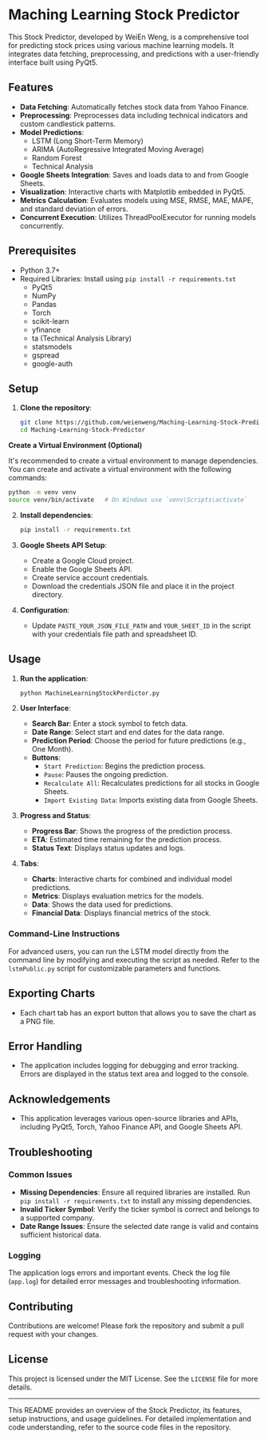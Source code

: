 # Maching Learning Stock Predictor

This Stock Predictor, developed by WeiEn Weng, is a comprehensive tool for predicting stock prices using various machine learning models. It integrates data fetching, preprocessing, and predictions with a user-friendly interface built using PyQt5.

## Features

- **Data Fetching**: Automatically fetches stock data from Yahoo Finance.
- **Preprocessing**: Preprocesses data including technical indicators and custom candlestick patterns.
- **Model Predictions**:
  - LSTM (Long Short-Term Memory)
  - ARIMA (AutoRegressive Integrated Moving Average)
  - Random Forest
  - Technical Analysis
- **Google Sheets Integration**: Saves and loads data to and from Google Sheets.
- **Visualization**: Interactive charts with Matplotlib embedded in PyQt5.
- **Metrics Calculation**: Evaluates models using MSE, RMSE, MAE, MAPE, and standard deviation of errors.
- **Concurrent Execution**: Utilizes ThreadPoolExecutor for running models concurrently.

## Prerequisites

- Python 3.7+
- Required Libraries: Install using `pip install -r requirements.txt`
  - PyQt5
  - NumPy
  - Pandas
  - Torch
  - scikit-learn
  - yfinance
  - ta (Technical Analysis Library)
  - statsmodels
  - gspread
  - google-auth

## Setup

1. **Clone the repository**:
    ```bash
    git clone https://github.com/weienweng/Maching-Learning-Stock-Predictor.git
    cd Maching-Learning-Stock-Predictor
    ```

**Create a Virtual Environment (Optional)**

It's recommended to create a virtual environment to manage dependencies. You can create and activate a virtual environment with the following commands:

```bash
python -m venv venv
source venv/bin/activate   # On Windows use `venv\Scripts\activate`
```

2. **Install dependencies**:
    ```bash
    pip install -r requirements.txt
    ```

3. **Google Sheets API Setup**:
    - Create a Google Cloud project.
    - Enable the Google Sheets API.
    - Create service account credentials.
    - Download the credentials JSON file and place it in the project directory.

4. **Configuration**:
    - Update `PASTE_YOUR_JSON_FILE_PATH` and `YOUR_SHEET_ID` in the script with your credentials file path and spreadsheet ID.

## Usage

1. **Run the application**:
    ```bash
    python MachineLearningStockPerdictor.py
    ```

2. **User Interface**:
    - **Search Bar**: Enter a stock symbol to fetch data.
    - **Date Range**: Select start and end dates for the data range.
    - **Prediction Period**: Choose the period for future predictions (e.g., One Month).
    - **Buttons**: 
        - `Start Prediction`: Begins the prediction process.
        - `Pause`: Pauses the ongoing prediction.
        - `Recalculate All`: Recalculates predictions for all stocks in Google Sheets.
        - `Import Existing Data`: Imports existing data from Google Sheets.

3. **Progress and Status**:
    - **Progress Bar**: Shows the progress of the prediction process.
    - **ETA**: Estimated time remaining for the prediction process.
    - **Status Text**: Displays status updates and logs.

4. **Tabs**:
    - **Charts**: Interactive charts for combined and individual model predictions.
    - **Metrics**: Displays evaluation metrics for the models.
    - **Data**: Shows the data used for predictions.
    - **Financial Data**: Displays financial metrics of the stock.
    
### Command-Line Instructions

For advanced users, you can run the LSTM model directly from the command line by modifying and executing the script as needed. Refer to the `lstmPublic.py` script for customizable parameters and functions.

## Exporting Charts

- Each chart tab has an export button that allows you to save the chart as a PNG file.

## Error Handling

- The application includes logging for debugging and error tracking. Errors are displayed in the status text area and logged to the console.

## Acknowledgements

- This application leverages various open-source libraries and APIs, including PyQt5, Torch, Yahoo Finance API, and Google Sheets API.

## Troubleshooting

### Common Issues

- **Missing Dependencies**: Ensure all required libraries are installed. Run `pip install -r requirements.txt` to install any missing dependencies.
- **Invalid Ticker Symbol**: Verify the ticker symbol is correct and belongs to a supported company.
- **Date Range Issues**: Ensure the selected date range is valid and contains sufficient historical data.

### Logging

The application logs errors and important events. Check the log file (`app.log`) for detailed error messages and troubleshooting information.

## Contributing

Contributions are welcome! Please fork the repository and submit a pull request with your changes.

## License

This project is licensed under the MIT License. See the `LICENSE` file for more details.


---

This README provides an overview of the Stock Predictor, its features, setup instructions, and usage guidelines. For detailed implementation and code understanding, refer to the source code files in the repository.
